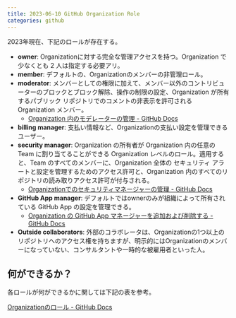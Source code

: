 ```yaml
---
title: 2023-06-10 GitHub Organization Role
categories: github
---
```


2023年現在、下記のロールが存在する。

- **owner**: Organizationに対する完全な管理アクセスを持つ。Organization で少なくとも 2 人は指定する必要アリ。
- **member**: デフォルトの、Organizationのメンバーの非管理ロール。
- **moderator**: メンバーとしての権限に加えて、メンバー以外のコントリビューターのブロックとブロック解除、操作の制限の設定、Organization が所有するパブリック リポジトリでのコメントの非表示を許可される Organization メンバー。
  - [Organization 内のモデレーターの管理 - GitHub Docs](https://docs.github.com/ja/organizations/managing-peoples-access-to-your-organization-with-roles/managing-moderators-in-your-organization)
- **billing manager**: 支払い情報など、Organizationの支払い設定を管理できるユーザー。
- **security manager**: Organization の所有者が Organization 内の任意の Team に割り当てることができる Organization レベルのロール。適用すると、Team のすべてのメンバーに、Organization 全体の セキュリティ アラートと設定を管理するためのアクセス許可と、Organization 内のすべてのリポジトリの読み取りアクセス許可が付与される。
  - [Organizationでのセキュリティマネージャーの管理 - GitHub Docs](https://docs.github.com/ja/organizations/managing-peoples-access-to-your-organization-with-roles/managing-security-managers-in-your-organization)
- **GitHub App manager**: デフォルトではownerのみが組織によって所有されている GitHub App の設定を管理できる。
  - [Organization の GitHub App マネージャーを追加および削除する - GitHub Docs](https://docs.github.com/ja/organizations/managing-programmatic-access-to-your-organization/adding-and-removing-github-app-managers-in-your-organization)
- **Outside collaborators**:  外部のコラボレータは、Organizationの1つ以上のリポジトリへのアクセス権を持ちますが、明示的にはOrganizationのメンバーになっていない、コンサルタントや一時的な被雇用者といった人。

## 何ができるか？

各ロールが何ができるかに関しては下記の表を参考。

[Organizationのロール - GitHub Docs](https://docs.github.com/ja/organizations/managing-peoples-access-to-your-organization-with-roles/roles-in-an-organization#permissions-for-organization-roles)
